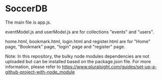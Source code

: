 # SoccerDB

The main file is app.js. 

eventModel.js and userModel.js are for collections "events" and "users". 

home.html, bookmark.html, login.html and register.html are for "Home" page, "Bookmark" page, "login" page and "register" page.

Note: In this repository, the bulky node modules dependencies are not uploaded but can be installed based on the package.json file. For more information, please refer to https://www.pluralsight.com/guides/set-up-a-github-project-with-node_module
